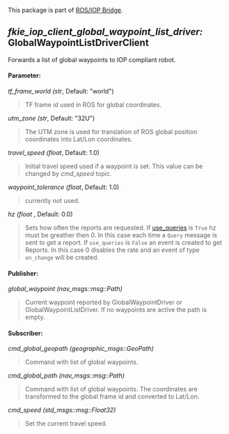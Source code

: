 This package is part of [ROS/IOP Bridge](https://github.com/fkie/iop_core/blob/master/README.md).


## _fkie_iop_client_global_waypoint_list_driver:_ GlobalWaypointListDriverClient

Forwards a list of global waypoints to IOP compliant robot.

#### Parameter:

_tf_frame_world (str_, Default: "world")

> TF frame id used in ROS for global coordinates.

_utm_zone (str_, Default: "32U")

> The UTM zone is used for translation of ROS global position coordinates into Lat/Lon coordinates.

_travel_speed (float_, Default: 1.0)

> Initial travel speed used if a waypoint is set. This value can be changed by _cmd_speed_ topic.

_waypoint_tolerance (float_, Default: 1.0)

> currently not used.

_hz (float_ , Default: 0.0)

> Sets how often the reports are requested. If [use_queries](https://github.com/fkie/iop_core/blob/master/fkie_iop_ocu_slavelib/README.md#parameter) is ```True``` hz must be greather then 0. In this case each time a ```Query``` message is sent to get a report. If ```use_queries``` is ```False``` an event is created to get Reports. In this case 0 disables the rate and an event of type ```on_change``` will be created.


#### Publisher:

_global_waypoint (nav_msgs::msg::Path)_

> Current waypoint reported by GlobalWaypointDriver or GlobalWaypointListDriver. If no waypoints are active the path is empty.

#### Subscriber:

_cmd_global_geopath (geographic_msgs::GeoPath)_

> Command with list of global waypoints. 

_cmd_global_path (nav_msgs::msg::Path)_

> Command with list of global waypoints. The coordinates are transformed to the global frame id and converted to Lat/Lon.

_cmd_speed (std_msgs::msg::Float32)_

> Set the current travel speed.
